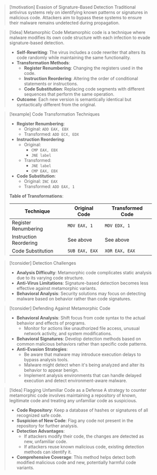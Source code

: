 > [!motivation] Evasion of Signature-Based Detection
> Traditional antivirus systems rely on identifying known patterns or signatures in malicious code. Attackers aim to bypass these systems to ensure their malware remains undetected during propagation.

> [!idea] Metamorphic Code
> Metamorphic code is a technique where malware modifies its own code structure with each infection to evade signature-based detection.
> - **Self-Rewriting**: The virus includes a code rewriter that alters its code randomly while maintaining the same functionality.
> - **Transformation Methods**:
>   - **Register Renumbering**: Changing the registers used in the code.
>   - **Instruction Reordering**: Altering the order of conditional statements or instructions.
>   - **Code Substitution**: Replacing code segments with different sequences that perform the same operation.
> - **Outcome**: Each new version is semantically identical but syntactically different from the original.

> [!example] Code Transformation Techniques
> - **Register Renumbering**:
>   - Original: `ADD EAX, EBX`
>   - Transformed: `ADD ECX, EDX`
> - **Instruction Reordering**:
>   - Original:
>     - `CMP EAX, EBX`
>     - `JNE label`
>   - Transformed:
>     - `JNE label`
>     - `CMP EAX, EBX`
> - **Code Substitution**:
>   - Original: `INC EAX`
>   - Transformed: `ADD EAX, 1`
>
> **Table of Transformations**:
>
> | Technique             | Original Code    | Transformed Code    |
> |-----------------------|------------------|---------------------|
> | Register Renumbering  | `MOV EAX, 1`     | `MOV EDX, 1`        |
> | Instruction Reordering| See above        | See above           |
> | Code Substitution     | `SUB EAX, EAX`   | `XOR EAX, EAX`      |

> [!consider] Detection Challenges
> - **Analysis Difficulty**: Metamorphic code complicates static analysis due to its varying code structure.
> - **Anti-Virus Limitations**: Signature-based detection becomes less effective against metamorphic variants.
> - **Behavioral Analysis**: Security solutions may focus on detecting malware based on behavior rather than code signatures.

> [!consider] Defending Against Metamorphic Code
> - **Behavioral Analysis**: Shift focus from code syntax to the actual behavior and effects of programs.
>   - Monitor for actions like unauthorized file access, unusual network activity, and system modifications.
> - **Behavioral Signatures**: Develop detection methods based on common malicious behaviors rather than specific code patterns.
> - **Anti-Evasion Strategies**:
>   - Be aware that malware may introduce execution delays to bypass analysis tools.
>   - Malware might detect when it's being analyzed and alter its behavior to appear benign.
>   - Implement analysis environments that can handle delayed execution and detect environment-aware malware.

> [!idea] Flagging Unfamiliar Code as a Defense
> A strategy to counter metamorphic code involves maintaining a repository of known, legitimate code and treating any unfamiliar code as suspicious.
> - **Code Repository**: Keep a database of hashes or signatures of all recognized safe code.
> - **Suspicion of New Code**: Flag any code not present in the repository for further analysis.
> - **Detection Advantages**:
>   - If attackers modify their code, the changes are detected as new, unfamiliar code.
>   - If attackers reuse known malicious code, existing detection methods can identify it.
> - **Comprehensive Coverage**: This method helps detect both modified malicious code and new, potentially harmful code variants.